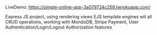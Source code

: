 LiveDemo: https://simple-online-app-3a079724c259.herokuapp.com/

Express JS project, using rendering views EJS template engines wit all CRUD operations, working with MondoDB, Stripe Payment, User Authentication/Login/Logout 
Authorization features
